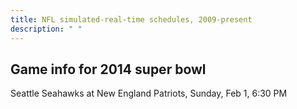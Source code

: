 ```yaml
---
title: NFL simulated-real-time schedules, 2009-present
description: " "
---
```


## Game info for 2014 super bowl
Seattle Seahawks at New England Patriots, Sunday, Feb 1, 6:30 PM

